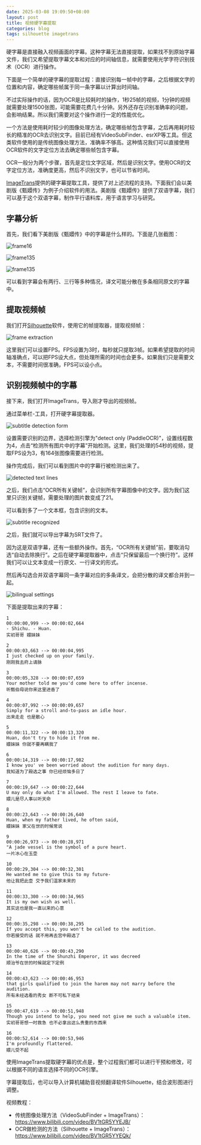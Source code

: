 ```yaml
---
date: 2025-03-08 19:09:50+08:00
layout: post
title: 视频硬字幕提取
categories: blog
tags: silhouette imagetrans
---
```


硬字幕是直接融入视频画面的字幕。这种字幕无法直接提取，如果找不到原始字幕文件，我们又希望提取字幕文本和对应的时间轴信息，就需要使用光学字符识别技术（OCR）进行操作。

下面是一个简单的硬字幕的提取过程：直接识别每一帧中的字幕，之后根据文字的位置和内容，确定哪些帧属于同一条字幕以计算出时间轴。

不过实际操作的话，因为OCR是比较耗时的操作，1秒25帧的视频，1分钟的视频就需要处理1500张图，可能需要花费几十分钟。另外还存在识别准确率的问题，会影响结果。所以我们需要对这个操作进行一定的性能优化。

一个方法是使用耗时较少的图像处理方法，确定哪些帧包含字幕，之后再用耗时较长的精准的OCR去识别文字。目前已经有VideoSubFinder、esrXP等工具。但这类软件使用的是传统图像处理方法，准确率不够高。这种情况我们可以直接使用OCR软件的文字定位方法去确定哪些帧包含字幕。

OCR一般分为两个步骤，首先是定位文字区域，然后是识别文字。使用OCR的文字定位方法，准确度更高，然后不识别文字，也可以节省时间。

[ImageTrans](/zh/imagetrans/)提供的硬字幕提取工具，提供了对上述流程的支持。下面我们会以美剧版《甄嬛传》为例子介绍软件的用法。美剧版《甄嬛传》提供了双语字幕，我们可以基于这个双语字幕，制作平行语料库，用于语言学习与研究。

## 字幕分析

首先，我们看下美剧版《甄嬛传》中的字幕是什么样的。下面是几张截图：

![frame16](/album/hardcoded-subtitle-extraction/frame16.jpg)

![frame135](/album/hardcoded-subtitle-extraction/frame135.jpg)

![frame135](/album/hardcoded-subtitle-extraction/frame137.jpg)

可以看到字幕会有两行、三行等多种情况，译文可能分散在多条相同原文的字幕中。

## 提取视频帧

我们打开[Silhouette](/zh/silhouette/)软件，使用它的帧提取器，提取视频帧：

![frame extraction](/album/hardcoded-subtitle-extraction/frame-extraction.jpg)


这里我们可以设置FPS。FPS设置为3时，每秒就只提取3帧。如果希望提取的时间轴准确点，可以把FPS设大点，但处理所需的时间也会更多。如果我们只是需要文本，不需要时间很准确，FPS可以设小点。

## 识别视频帧中的字幕

接下来，我们打开ImageTrans，导入刚才导出的视频帧。

通过菜单栏-工具，打开硬字幕提取器。

![subtitle detection form](/album/hardcoded-subtitle-extraction/subtitle-detection-form.jpg)

设置需要识别的边界，选择检测引擎为"detect only (PaddleOCR)"，设置线程数为4，点击“检测所有图片中的字幕”开始检测。这里，我们处理的54秒的视频，提取FPS设为3，有164张图像需要进行检测。

操作完成后，我们可以看到图片中的字幕行被检测出来了。

![detected text lines](/album/hardcoded-subtitle-extraction/detected-text-lines.jpg)

之后，我们点击“OCR所有关键帧”，会识别所有字幕图像中的文字。因为我们这里只识别关键帧，需要处理的图片数变成了21。

可以看到多了一个文本框，包含识别的文本。

![subtitle recognized](/album/hardcoded-subtitle-extraction/subtitle-recognized.jpg)

之后，我们就可以导出字幕为SRT文件了。

因为这是双语字幕，还有一些额外操作。首先，“OCR所有关键帧”前，要取消勾选“自动去除换行”。之后在硬字幕提取器中，点击“只保留最后一个换行符”。这样我们可以让文本变成一行原文、一行译文的形式。

然后再勾选合并双语字幕同一条字幕对应的多条译文，会把分散的译文都合并到一起。

![bilingual settings](/album/hardcoded-subtitle-extraction/bilingual-settings.jpg)

下面是提取出来的字幕：

```srt
1
00:00:00,999 --> 00:00:02,664
- Shichu. - Huan.
实初哥哥 嬛妹妹

2
00:00:03,663 --> 00:00:04,995
I just checked up on your family.
刚刚我去府上请脉

3
00:00:05,328 --> 00:00:07,659
Your mother told me you'd come here to offer incense.
听甄伯母说你来这里进香了

4
00:00:07,992 --> 00:00:09,657
Simply for a stroll and-to-pass an idle hour.
出来走走 也是散心

5
00:00:11,322 --> 00:00:13,320
Huan, don't try to hide it from me.
嬛妹妹 你就不要再瞒我了

6
00:00:14,319 --> 00:00:17,982
I know you' ve been worried about the audition for many days.
我知道为了殿选之事 你已经烦恼多日了

7
00:00:19,647 --> 00:00:22,644
U may only do what I'm allowed. The rest I leave to fate.
嬛儿是尽人事以听天命

8
00:00:23,643 --> 00:00:26,640
Huan, when my father lived, he often said,
嬛妹妹 家父在世的时候常说

9
00:00:26,973 --> 00:00:28,971
"A jade vessel is the symbol of a pure heart.
一片冰心在玉壶

10
00:00:29,304 --> 00:00:32,301
He wanted me to give this to my future-
他让我把此壶 交予我们温家未来的

11
00:00:33,300 --> 00:00:34,965
It is my own wish as well.
其实这也是我一直以来的心意

12
00:00:35,298 --> 00:00:38,295
If you accept this, you won't be called to the audition.
你若接受的话 就不用再去宫中殿选了

13
00:00:40,626 --> 00:00:43,290
In the time of the Shunzhi Emperor, it was decreed
顺治爷在世的时候就定下定例

14
00:00:43,623 --> 00:00:46,953
that girls qualified to join the harem may not marry before the audition.
所有未经选看的秀女 断不可私下结亲

15
00:00:47,619 --> 00:00:51,948
Though you intend to help, you need not give me such a valuable item.
实初哥哥想一时救急 也不必拿出这么贵重的东西来

16
00:00:52,614 --> 00:00:53,946
I'm profoundly flattered.
嬛儿受不起

```

使用ImageTrans提取硬字幕的优点是，整个过程我们都可以进行干预和修改，可以根据不同的语言选择不同的OCR引擎。

字幕提取后，也可以导入计算机辅助音视频翻译软件Silhouette，结合波形图进行调整。

视频教程：

* 传统图像处理方法（VideoSubFinder + ImageTrans）：<https://www.bilibili.com/video/BV1tGR5YYEJB/>
* OCR做检测的方法（Silhouette + ImageTrans）：<https://www.bilibili.com/video/BV1tGR5YYEQk/>


